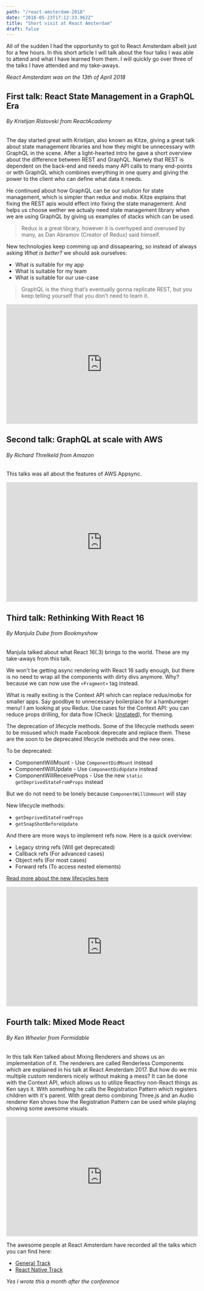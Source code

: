 ```yaml
---
path: "/react-amsterdam-2018"
date: "2018-05-23T17:12:33.962Z"
title: "Short visit at React Amsterdam"
draft: false
---
```


All of the sudden I had the opportunity to got to React Amsterdam albeit just for a few hours. In this short article I will talk about the four talks I was able to attend and what I have learned from them. I will quickly go over three of the talks I have attended and my take-aways.

*React Amsterdam was on the 13th of April 2018*

## First talk: React State Management in a GraphQL Era
###### By *Kristijan Ristovski* from ReactAcademy

The day started great with Kristijan, also known as Kitze, giving a great talk about state management libraries and how they might be unnecessary with GraphQL in the scene.
After a light-hearted intro he gave a short overview about the difference between REST and GraphQL. Namely that REST is dependent on the back-end and needs many API calls to many end-points or with GraphQL which combines everything in one query and giving the power to the client who can define what data it needs.

He continued about how GraphQL can be our solution for state management, which is simpler than redux and mobx. Kitze explains that fixing the REST apis would effect into fixing the state management. And helps us choose wether we actualy need state management library when we are using GraphQL by giving us examples of stacks which can be used.

> Redux is a great library, however it is overhyped and overused by many, as Dan Abramov (Creator of Redux) said himself. 

New technologies keep comming up and dissapearing, so instead of always asking *What is better?* we should ask ourselves:
- What is suitable for my app
- What is suitable for my team
- What is suitable for our use-case

> GraphQL is the thing that’s eventually gonna replicate REST, but you keep telling yourself that you don’t need to learn it.

<iframe width="100%" height="315" src="https://www.youtube.com/embed/Q54YDGC_t3Y" frameborder="0" allow="autoplay; encrypted-media" allowfullscreen></iframe>

## Second talk: GraphQL at scale with AWS
###### By *Richard Threlkeld* from Amazon

This talks was all about the features of AWS Appsync.

<iframe width="100%" height="315" src="https://www.youtube.com/embed/P_mGa91wZ4o" frameborder="0" allow="autoplay; encrypted-media" allowfullscreen></iframe>


## Third talk: Rethinking With React 16
###### By *Manjula Dube* from Bookmyshow

Manjula talked about what React 16(.3) brings to the world. These are my take-aways from this talk.

We won't be getting async rendering with React 16 sadly enough, but there is no need to wrap all the components with dirty divs anymore.
Why? because we can now use the `<Fragment>` tag instead. 

What is really exiting is the Context API which can replace redux/mobx for smaller apps. Say goodbye to unnecessary boilerplace for a hambureger menu! I am looking at you Redux. Use cases for the Context API: you can reduce props drilling, for data flow (Check: [Unstated][unstated]), for theming.

The deprecation of lifecycle methods. Some of the lifecycle methods seem to be misused which made Facebook deprecate and replace them. These are the soon to be deprecated lifecycle methods and the new ones.

To be deprecated:
- ComponentWillMount - Use `ComponentDidMount` instead
- ComponentWillUpdate - Use `ComponentDidUpdate` instead
- ComponentWillReceiveProps - Use the new `static getDeprivedStateFromProps` instead

But we do not need to be lonely because `ComponentWillUnmount` will stay

New lifecycle methods:
- `getDeprivedStateFromProps`
- `getSnapShotBeforeUpdate`

And there are more ways to implement refs now. Here is a quick overview:
- Legacy string refs (Will get deprecated)
- Callback refs (For advanced cases)
- Object refs (For most cases)
- Forward refs (To access nested elements)

[Read more about the new lifecycles here][react-blog-lifecycles]

<iframe width="100%" height="315" src="https://www.youtube.com/embed/gb2gXX7xiAM" frameborder="0" allow="autoplay; encrypted-media" allowfullscreen></iframe>


## Fourth talk: Mixed Mode React
###### By *Ken Wheeler* from Formidable

In this talk Ken talked about Mixing Renderers and shows us an implementation of it. The renderers are called Renderless Components which are explained in his talk at React Amsterdam 2017. But how do we mix multiple custom renderers nicely without making a mess? It can be done with the Context API, which allows us to utilize Reactivy non-React things as Ken says it. With something he calls the Registration Pattern which registers children with it's parent. With great demo combining Three.js and an Audio renderer Ken shows how the Registration Pattern can be used while playing showing some awesome visuals. 

<iframe width="100%" height="315" src="https://www.youtube.com/embed/PBpugV5l90c" frameborder="0" allow="autoplay; encrypted-media" allowfullscreen></iframe>


The awesome people at React Amsterdam have recorded all the talks which you can find here:
- [General Track](https://www.youtube.com/watch?v=smBND2pwdUE&t=18146s)
- [React Native Track](https://www.youtube.com/watch?v=N-X3Z5A-pW4)

*Yes I wrote this a month after the conference*

[kristijan-ristovski]: https://www.youtube.com/watch?v=Q54YDGC_t3Y
[richard-threlkeld]: https://www.youtube.com/watch?v=P_mGa91wZ4o
[manjula-dube]: https://www.youtube.com/watch?v=gb2gXX7xiAM
[ken-wheeler]: https://www.youtube.com/watch?v=PBpugV5l90c


[unstated]: https://github.com/jamiebuilds/unstated
[react-blog-lifecycles]: https://reactjs.org/blog/2018/03/29/react-v-16-3.html